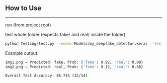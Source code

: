 ## How to Use
---

run (from project root)

test whole folder (expects fake/ and real/ inside the folder):
```bash
python Testing/test.py --model Models/my_deepfake_detector.keras --test Assets/1000_videos/test
```

Example output:
```bash
img1.png → Predicted: fake, Prob: {'fake': 0.92, 'real': 0.08}
img2.png → Predicted: real, Prob: {'fake': 0.12, 'real': 0.88}

Overall Test Accuracy: 85.71% (12/14)
```
